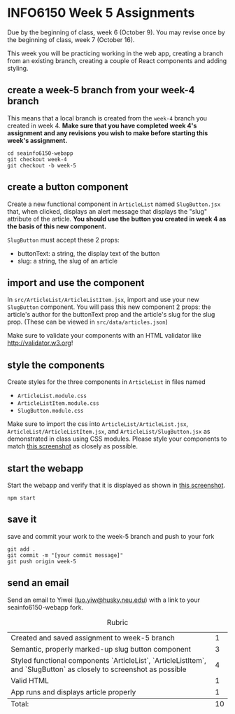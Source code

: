 # INFO6150 Week 5 Assignments
Due by the beginning of class, week 6 (October 9).
You may revise once by the beginning of class, week 7 (October 16).

This week you will be practicing working in the web app, creating a branch from an existing branch, creating a couple of React components and adding styling. 

## create a week-5 branch from your week-4 branch
This means that a local branch is created from the `week-4` branch you created in week 4. **Make sure that you have completed week 4's assignment and any revisions you wish to make before starting this week's assignment.**
```
cd seainfo6150-webapp
git checkout week-4
git checkout -b week-5
```

## create a button component
Create a new functional component in `ArticleList` named `SlugButton.jsx` that, when clicked, displays an alert message that displays the "slug" attribute of the article. **You should use the button you created in week 4 as the basis of this new component.**

`SlugButton` must accept these 2 props:
* buttonText: a string, the display text of the button
* slug: a string, the slug of an article


## import and use the component
In `src/ArticleList/ArticleListItem.jsx`, import and use your new `SlugButton` component. You will pass this new component 2 props: the article's author for the buttonText prop and the article's slug for the slug prop. (These can be viewed in `src/data/articles.json`)

 Make sure to validate your components with an HTML validator like http://validator.w3.org!


## style the components
Create styles for the three components in `ArticleList` in files named 

* `ArticleList.module.css`
* `ArticleListItem.module.css` 
* `SlugButton.module.css` 

Make sure to import the css into `ArticleList/ArticleList.jsx`, `ArticleList/ArticleListItem.jsx`, and  `ArticleList/SlugButton.jsx` as demonstrated in class using CSS modules. Please style your components to match <a href="./week-5-screenshot.png">this screenshot</a> as closely as possible.


## start the webapp
Start the webapp and verify that it is displayed as shown in <a href="./week-5-screenshot.png">this screenshot</a>.
```
npm start
```

## save it 
save and commit your work to the week-5 branch and push to your fork
```
git add . 
git commit -m "[your commit message]"
git push origin week-5
```

## send an email 
Send an email to Yiwei (luo.yiw@husky.neu.edu) with a link to your seainfo6150-webapp fork. 

<table>
  <caption>Rubric</caption>
  <tbody>
    <tr>
      <td>Created and saved assignment to week-5 branch</td>
      <td>1</td>
    </tr>
    <tr>
      <td>Semantic, properly marked-up slug button component</td>
      <td>3</td>
    </tr>
    <tr>
      <td>Styled functional components `ArticleList`, `ArticleListItem`, and `SlugButton` as closely to screenshot as possible</td>
      <td>4</td>
    </tr>
    <tr>
      <td>Valid HTML</td>
      <td>1</td>
    </tr>
    <tr>
      <td>App runs and displays article properly</td>
      <td>1</td>
    </tr>
  </tbody>
  <tfoot>
    <td>Total:</td>
    <td>10</td>
  </tfoot>
</table>

